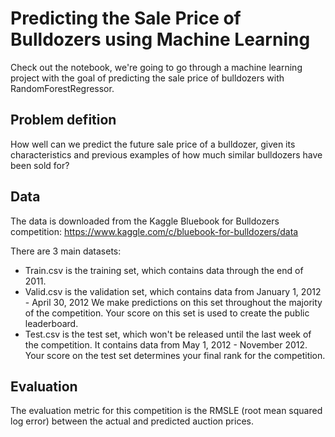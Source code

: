 # Predicting the Sale Price of Bulldozers using Machine Learning
Check out the notebook, we're going to go through a machine learning project with the goal of predicting the sale price of bulldozers with RandomForestRegressor.

## Problem defition
How well can we predict the future sale price of a bulldozer, given its characteristics and previous examples of how much similar bulldozers have been sold for?

## Data
The data is downloaded from the Kaggle Bluebook for Bulldozers competition: https://www.kaggle.com/c/bluebook-for-bulldozers/data

There are 3 main datasets:

* Train.csv is the training set, which contains data through the end of 2011.
* Valid.csv is the validation set, which contains data from January 1, 2012 - April 30, 2012 We make predictions on this set throughout the majority of the competition. Your score on this set is used to create the public leaderboard.
* Test.csv is the test set, which won't be released until the last week of the competition. It contains data from May 1, 2012 - November 2012. Your score on the test set determines your final rank for the competition.
## Evaluation
The evaluation metric for this competition is the RMSLE (root mean squared log error) between the actual and predicted auction prices.
